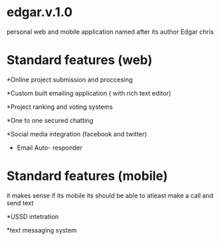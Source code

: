 edgar.v.1.0
===========

personal web and mobile application named after its author Edgar chris


Standard features (web)
===========
*Online project submission and proccesing

*Custom built emailing application ( with rich text editor)

*Project ranking and voting systems

*One to one secured chatting 

*Social media integration (facebook and twitter)

* Email Auto- responder 


Standard features (mobile)
===========
it makes sense if its mobile its should be able to atleast make a call and send text

*USSD intetration

*text  messaging system
